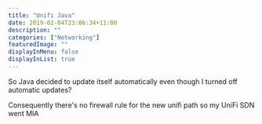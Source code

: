 ```yaml
---
title: "Unifi Java"
date: 2019-02-04T23:06:34+11:00
description: ""
categories: ["Networking"]
featuredImage: ""
displayInMenu: false
displayInList: true
---
```


So Java decided to update itself automatically even though I turned off automatic updates?

Consequently there's no firewall rule for the new unifi path so my UniFi SDN went MIA